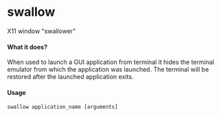 # swallow
X11 window "swallower"

#### What it does? 

When used to launch a GUI application from terminal it hides the terminal emulator from which the application was launched. The terminal will be restored after the launched application exits. 

#### Usage
`swallow application_name [arguments]`


